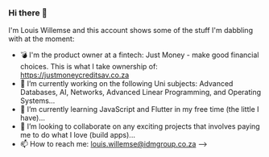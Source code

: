 ### Hi there 👋

I'm Louis Willemse and this account shows some of the stuff I'm dabbling with at the moment:

- 💣 I'm the product owner at a fintech: Just Money - make good financial choices. This is what I take ownership of: https://justmoneycreditsav.co.za 
- 🔭 I’m currently working on the following Uni subjects: Advanced Databases, AI, Networks, Advanced Linear Programming, and Operating Systems...
- 🌱 I’m currently learning JavaScript and Flutter in my free time (the little I have)...
- 💎 I’m looking to collaborate on any exciting projects that involves paying me to do what I love (build apps)...
- 📫 How to reach me: louis.willemse@idmgroup.co.za
-->
